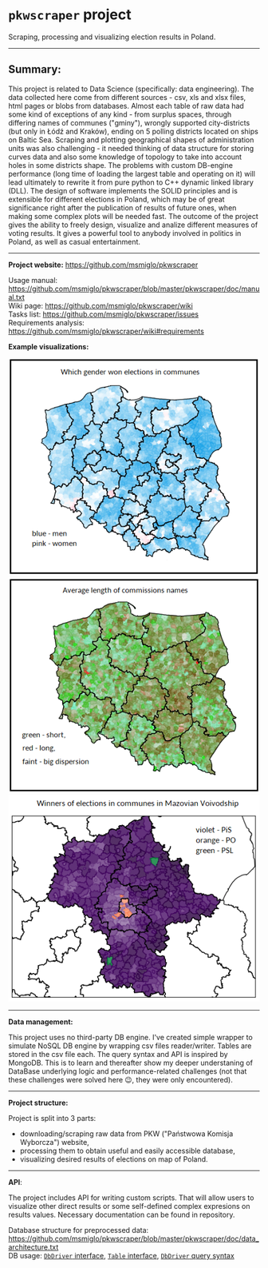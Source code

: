 # `pkwscraper` project
Scraping, processing and visualizing election results in Poland.

***

## Summary:

This project is related to Data Science (specifically: data engineering). The data collected here come from different sources - csv, xls and xlsx files, html pages or blobs from databases. Almost each table of raw data had some kind of exceptions of any kind - from surplus spaces, through differing names of communes ("gminy"), wrongly supported city-districts (but only in Łódź and Kraków), ending on 5 polling districts located on ships on Baltic Sea. Scraping and plotting geographical shapes of administration units was also challenging - it needed thinking of data structure for storing curves data and also some knowledge of topology to take into account holes in some districts shape. The problems with custom DB-engine performance (long time of loading the largest table and operating on it) will lead ultimately to rewrite it from pure python to C++ dynamic linked library (DLL). The design of software implements the SOLID principles and is extensible for different elections in Poland, which may be of great significance right after the publication of results of future ones, when making some complex plots will be needed fast. The outcome of the project gives the ability to freely design, visualize and analize different measures of voting results. It gives a powerful tool to anybody involved in politics in Poland, as well as casual entertainment.

***

**Project website:** https://github.com/msmiglo/pkwscraper  

Usage manual: https://github.com/msmiglo/pkwscraper/blob/master/pkwscraper/doc/manual.txt  
Wiki page: https://github.com/msmiglo/pkwscraper/wiki  
Tasks list: https://github.com/msmiglo/pkwscraper/issues  
Requirements analysis: https://github.com/msmiglo/pkwscraper/wiki#requirements  

**Example visualizations:**  

![Sejm 2015 elections result of candidates by gender in communes](/images/Sejm2015male_vs_female_communes.png)
![Sejm 2015 elections length of commissions names](/images/Sejm2015commission_names_length.png)
![Sejm 2015 elections winners in Mazovia communes](/images/Sejm2015mazovia_winners_communes.png)

***

**Data management:**

This project uses no third-party DB engine. I've created simple wrapper to simulate NoSQL DB engine by wrapping csv files reader/writer. Tables are stored in the csv file each. The query syntax and API is inspired by MongoDB. This is to learn and thereafter show my deeper understaning of DataBase underlying logic and performance-related challenges (not that these challenges were solved here 😉, they were only encountered).

***

**Project structure:**

Project is split into 3 parts:
- downloading/scraping raw data from PKW ("Państwowa Komisja Wyborcza") website,
- processing them to obtain useful and easily accessible database,
- visualizing desired results of elections on map of Poland.

***

**API**:

The project includes API for writing custom scripts. That will allow users to visualize other direct results or some self-defined complex expresions on results values. Necessary documentation can be found in repository.

Database structure for preprocessed data: https://github.com/msmiglo/pkwscraper/blob/master/pkwscraper/doc/data_architecture.txt  
DB usage: [`DbDriver` interface](https://github.com/msmiglo/pkwscraper/blob/master/pkwscraper/lib/dbdriver.py#L243), [`Table` interface](https://github.com/msmiglo/pkwscraper/blob/master/pkwscraper/lib/dbdriver.py#L12), [`DbDriver` query syntax](https://github.com/msmiglo/pkwscraper/blob/master/pkwscraper/doc/manual.txt#L142)
